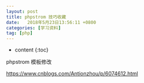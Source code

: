 ```yaml
---
layout: post
title: phpstrom 技巧收藏
date:   2018年5月23日13:56:11 +0800
categories: [学习资料] 
tag: [php] 
---
```


* content
{:toc}

phpstrom 模板修改

https://www.cnblogs.com/Antionzhou/p/6074612.html